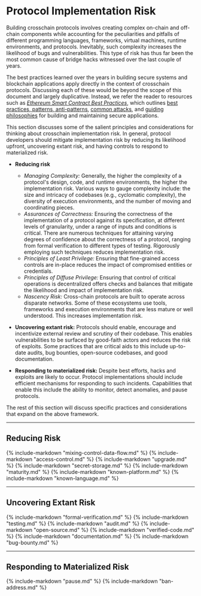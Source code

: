 # Protocol Implementation Risk

Building crosschain protocols involves creating complex on-chain and off-chain components while accounting for the peculiarities and pitfalls of different programming languages, frameworks, virtual machines, runtime environments, and protocols. Inevitably, such complexity increases the likelihood of bugs and vulnerabilities. This type of risk has thus far been the most common cause of bridge hacks witnessed over the last couple of years. 

The best practices learned over the years in building secure systems and blockchain applications apply directly in the context of crosschain protocols. Discussing each of these would be beyond the scope of this document and largely duplicative. Instead, we refer the reader to resources such as [*Ethereum Smart Contract Best Practices*](https://consensys.github.io/smart-contract-best-practices/), which outlines [best practices, patterns, anti-patterns](https://consensys.github.io/smart-contract-best-practices/development-recommendations/), [common attacks](https://consensys.github.io/smart-contract-best-practices/attacks/), and [guiding philosophies](https://consensys.github.io/smart-contract-best-practices/general-philosophy/) for building and maintaining secure applications. 

 This section discusses some of the salient principles and considerations for thinking about crosschain implementation risk. In general, protocol developers should mitigate implementation risk by reducing its likelihood upfront, uncovering extant risk, and having controls to respond to materialized risk. 

- **Reducing risk**
    - *Managing Complexity:* Generally, the higher the complexity of a protocol's design, code, and runtime environments, the higher the implementation risk. Various ways to gauge complexity include: the size and intricacy of codebases (e.g., cyclomatic complexity), the diversity of execution environments, and the number of moving and coordinating pieces. 
    - *Assurances of Correctness:* Ensuring the correctness of the implementation of a protocol against its specification, at different levels of granularity, under a range of inputs and conditions is critical. There are numerous techniques for attaining varying degrees of confidence about the correctness of a protocol, ranging from formal verification to different types of testing. Rigorously employing such techniques reduces implementation risk. 
    - *Principles of Least Privilege:* Ensuring that fine-grained access controls are in-place reduces the impact of compromised entities or credentials.
    - *Principles of Diffuse Privilege:* Ensuring that control of critical operations is decentralized offers checks and balances that mitigate the likelihood and impact of implementation risk.
    - *Nascency Risk:* Cross-chain protocols are built to operate across disparate networks. Some of these ecosystems use tools, frameworks and execution environments that are less mature or well understood. This increases implementation risk.

- **Uncovering extant risk:** Protocols should enable, encourage and incentivize external review and scrutiny of their codebase. This enables vulnerabilities to be surfaced by good-faith actors and reduces the risk of exploits. Some practices that are critical aids to this include up-to-date audits, bug bounties, open-source codebases, and good documentation. 

- **Responding to materialized risk:** Despite best efforts, hacks and exploits are likely to occur. Protocol implementations should include efficient mechanisms for responding to such incidents. Capabilities that enable this include the ability to monitor, detect anomalies, and pause protocols.

The rest of this section will discuss specific practices and considerations that expand on the above framework.

***
## Reducing Risk

{% include-markdown "mixing-control-data-flow.md" %}
{% include-markdown "access-control.md" %}
{% include-markdown "upgrade.md" %}
{% include-markdown "secret-storage.md" %}
{% include-markdown "maturity.md" %}
{% include-markdown "known-platform.md" %}
{% include-markdown "known-language.md" %}

***
## Uncovering Extant Risk
{% include-markdown "formal-verification.md" %}
{% include-markdown "testing.md" %}
{% include-markdown "audit.md" %}
{% include-markdown "open-source.md" %}
{% include-markdown "verified-code.md" %}
{% include-markdown "documentation.md" %}
{% include-markdown "bug-bounty.md" %}

***
## Responding to Materialized Risk
{% include-markdown "pause.md" %}
{% include-markdown "ban-address.md" %}



